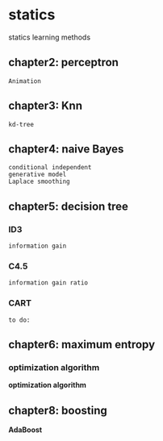 # statics
statics learning methods
## chapter2: perceptron
    Animation
## chapter3: Knn
    kd-tree
## chapter4: naive Bayes
    conditional independent
    generative model
    Laplace smoothing
## chapter5: decision tree 
### ID3
    information gain
### C4.5
    information gain ratio
### CART
    to do:
## chapter6: maximum entropy
### optimization algorithm
**optimization algorithm**
## chapter8: boosting
**AdaBoost**
